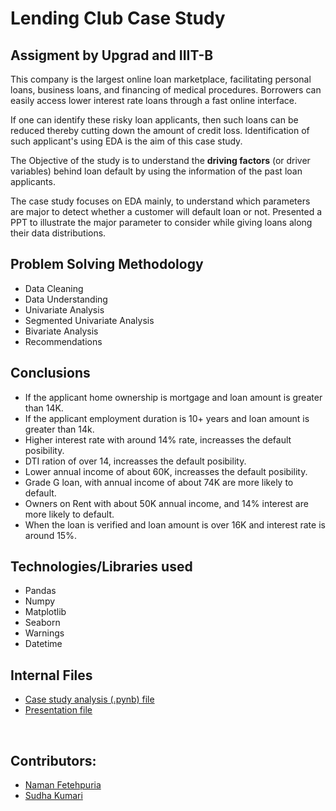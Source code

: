 # Lending Club Case Study

## **Assigment by Upgrad and IIIT-B**

This company is the largest online loan marketplace, facilitating personal loans, business loans, and financing of medical procedures. Borrowers can easily access lower interest rate loans through a fast online interface. ​

If one can identify these risky loan applicants, then such loans can be reduced thereby cutting down the amount of credit loss. Identification of such applicant's using EDA is the aim of this case study.​

The Objective of the study is to understand the **driving factors** (or driver variables) behind loan default by using the information  of the past loan applicants.

The case study focuses on EDA mainly, to understand which parameters are major to detect whether a customer will default loan or not. 
Presented a PPT to illustrate the major parameter to consider while giving loans along their data distributions.
</br>
## **Problem Solving Methodology** 
* Data Cleaning 
* Data Understanding 
* Univariate Analysis
* Segmented Univariate Analysis
* Bivariate Analysis  
* Recommendations

## Conclusions
* If the applicant home ownership is mortgage and loan amount is greater than 14K.
* If the applicant employment duration is 10+ years and loan amount is greater than 14k.
* Higher interest rate with around 14% rate, increasses the default posibility.
* DTI ration of over 14, increasses the default posibility.
* Lower annual income of about 60K, increasses the default posibility.
* Grade G loan, with annual income of about 74K are more likely to default.
* Owners on Rent with about 50K annual income, and 14% interest are more likely to default.
* When the loan is verified and loan amount is over 16K and interest rate is around 15%.

## **Technologies/Libraries used** 
* Pandas 
* Numpy 
* Matplotlib 
* Seaborn 
* Warnings 
* Datetime 

## **Internal Files** 
* [Case study analysis (.pynb) file](Naman_Fatehpuria.ipynb)
* [Presentation file](Lending_case_study.pdf)
</br>

## **Contributors:**
* [Naman Fetehpuria](https://github.com/NamanFatehpuria/)
* [Sudha Kumari](https://github.com/sudha1117/)
